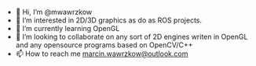 - 👋 Hi, I’m @mwawrzkow
- 👀 I’m interested in 2D/3D graphics as do as ROS projects. 
- 🌱 I’m currently learning OpenGL
- 💞️ I’m looking to collaborate on any sort of 2D engines writen in OpenGL and any opensource programs based on OpenCV/C++
- 📫 How to reach me marcin.wawrzkow@outlook.com

<!---
mwawrzkow/mwawrzkow is a ✨ special ✨ repository because its `README.md` (this file) appears on your GitHub profile.
You can click the Preview link to take a look at your changes.
--->
